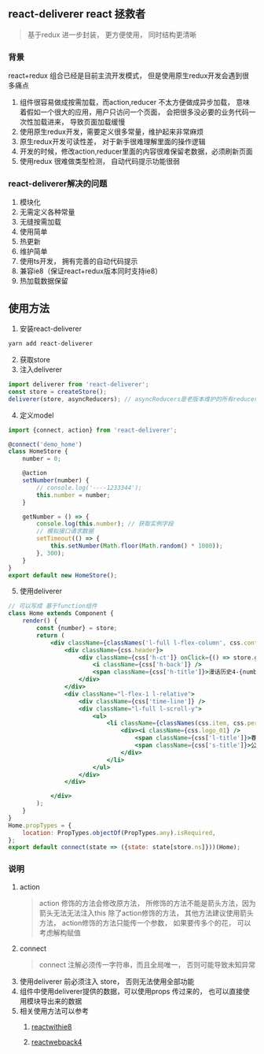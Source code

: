 ## react-deliverer react 拯救者
> 基于redux 进一步封装， 更方便使用， 同时结构更清晰
>
### 背景
react+redux 组合已经是目前主流开发模式， 但是使用原生redux开发会遇到很多痛点
1. 组件很容易做成按需加载，而action,reducer 不太方便做成异步加载， 意味着假如一个很大的应用，用户只访问一个页面， 会把很多没必要的业务代码一次性加载进来， 导致页面加载缓慢
2. 使用原生redux开发，需要定义很多常量，维护起来非常麻烦
3. 原生redux开发可读性差， 对于新手很难理解里面的操作逻辑
4. 开发的时候，修改action,reducer里面的内容很难保留老数据，必须刷新页面
5. 使用redux 很难做类型检测， 自动代码提示功能很弱

### react-deliverer解决的问题
1. 模块化
2. 无需定义各种常量
3. 无缝按需加载
4. 使用简单
5. 热更新
6. 维护简单
7. 使用ts开发， 拥有完善的自动代码提示
8. 兼容ie8（保证react+redux版本同时支持ie8）
9. 热加载数据保留

## 使用方法
1. 安装react-deliverer
~~~bash
yarn add react-deliverer
~~~
2. 获取store
3. 注入deliverer
~~~javascript
import deliverer from 'react-deliverer';
const store = createStore();
deliverer(store, asyncReducers); // asyncReducers是老版本维护的所有reducer， 新开项目可以不用传
~~~
4. 定义model
~~~javascript
import {connect, action} from 'react-deliverer';

@connect('demo_home')
class HomeStore {
    number = 0;

    @action
    setNumber(number) {
        // console.log('----1233344');
        this.number = number;
    }

    getNumber = () => {
        console.log(this.number); // 获取实例字段
        // 模拟接口请求数据
        setTimeout(() => {
            this.setNumber(Math.floor(Math.random() * 1000));
        }, 300);
    }
}
export default new HomeStore();

~~~
5. 使用deliverer
~~~jsx harmony
// 可以写成 基于function组件
class Home extends Component {
    render() {
        const {number} = store;
        return (
            <div className={classNames('l-full l-flex-column', css.container)}>
                <div className={css.header}>
                    <div className={css['h-ct']} onClick={() => store.getNumber()}>
                        <i className={css['h-back']} />
                        <span className={css['h-title']}>漫话历史4-{number}</span>
                    </div>
                </div>
                <div className="l-flex-1 l-relative">
                    <div className={css['time-line']} />
                    <div className="l-full l-scroll-y">
                        <ul>
                            <li className={classNames(css.item, css.period)}>
                                <div><i className={css.logo_01} />
                                    <span className={css['l-title']}>春秋战国</span>
                                    <span className={css['s-title']}>公元前770年—公元前221年22222444</span>
                                </div>
                            </li>
                        </ul>
                    </div>
                </div>

            </div>
        );
    }
}
Home.propTypes = {
    location: PropTypes.objectOf(PropTypes.any).isRequired,
};
export default connect(state => ({state: state[store.ns]}))(Home);

~~~

### 说明
1. action 
    > action 修饰的方法会修改原方法， 所修饰的方法不能是箭头方法，因为箭头无法无法注入this
    > 除了action修饰的方法， 其他方法建议使用箭头方法， action修饰的方法只能传一个参数， 如果要传多个的花， 可以考虑解构赋值
2. connect
    > connect 注解必须传一字符串，而且全局唯一， 否则可能导致未知异常
3. 使用deliverer 前必须注入 store， 否则无法使用全部功能
4. 组件中使用deliverer提供的数据，可以使用props 传过来的， 也可以直接使用模块导出来的数据
5. 相关使用方法可以参考
    1. [reactwithie8](https://github.com/sampsonli/reactwithie8)

    2. [reactwebpack4](https://github.com/sampsonli/reactwebpack4/tree/feature_deliverer)
